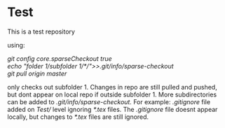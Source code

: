 # Test
This is a test repository


using:

*git config core.sparseCheckout true*\
*echo "folder 1/subfolder 1/\*/">>.git/info/sparse-checkout*\
*git pull origin master*

only checks out subfolder 1. Changes in repo are still pulled and pushed, but dont appear on local repo if outside subfolder 1. More subdirectories can be added to *.git/info/sparse-checkout.*
For example: *.gitignore* file added on *Test/* level ignoring *\*.tex* files. The *.gitignore* file doesnt appear locally, but changes to *\*.tex* files are still ignored.
